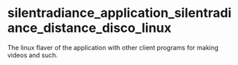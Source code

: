 # silentradiance_application_silentradiance_distance_disco_linux
The linux flaver of the application with other client programs for making videos and such.
